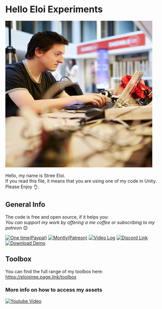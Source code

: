 # Hello Eloi Experiments
[![Profile Picture](EloiStree.png)](https://github.com/EloiStree)  

Hello, my name is Stree Eloi.  
If you read this file, it means that you are using one of my code in Unity.  
Please Enjoy 👌.  

## General Info

The code is free and open source, if it helps you:  
_You can support my work by offering a me coffee or subscribing to my patreon_ 😊  

[![One time(Paypal)](https://gitlab.com/eloistree/2018_11_16_patreonpattern/raw/master/Icons/Donation/PayPal.png)](https://www.paypal.me/eloistree)
[![Montly(Patreon)](https://gitlab.com/eloistree/2018_11_16_patreonpattern/raw/master/Icons/Donation/Patreon.png)](https://www.patreon.com/eloistree)
[![Video  Log](https://gitlab.com/eloistree/2018_11_16_patreonpattern/raw/master/Icons/Menu/Video.png)](https://eloistree.page.link/videolog)
[![Discord Link](https://gitlab.com/eloistree/2018_11_16_patreonpattern/raw/master/Icons/Menu/Talk.png)](https://eloistree.page.link/discord)
[![Download Demo](https://gitlab.com/eloistree/2018_11_16_patreonpattern/raw/master/Icons/Menu/Games.png)](https://eloistree.page.link/game)

## Toolbox
You can find the full range of my toolbox here:  
https://eloistree.page.link/toolbox

### More info on how to access my assets
[![Youtube Video](http://img.youtube.com/vi/KdJI0ML_eUE/maxresdefault.jpg)](https://youtu.be/KdJI0ML_eUE)


